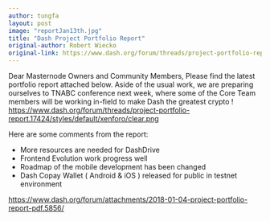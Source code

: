 ```yaml
---
author: tungfa
layout: post
image: "reportJan13th.jpg"
title: "Dash Project Portfolio Report"
original-author: Robert Wiecko  
original-link: https://www.dash.org/forum/threads/project-portfolio-report.17424/#post-163071
---
```


Dear Masternode Owners and Community Members,
Please find the latest portfolio report attached below. Aside of the usual work, we are preparing ourselves to TNABC conference next week, where some of the Core Team members will be working in-field to make Dash the greatest crypto ! https://www.dash.org/forum/threads/project-portfolio-report.17424/styles/default/xenforo/clear.png

Here are some comments from the report:

-   More resources are needed for DashDrive
-   Frontend Evolution work progress well
-   Roadmap of the mobile development has been changed
-   Dash Copay Wallet ( Android & iOS ) released for public in testnet environment

<https://www.dash.org/forum/attachments/2018-01-04-project-portfolio-report-pdf.5856/>
